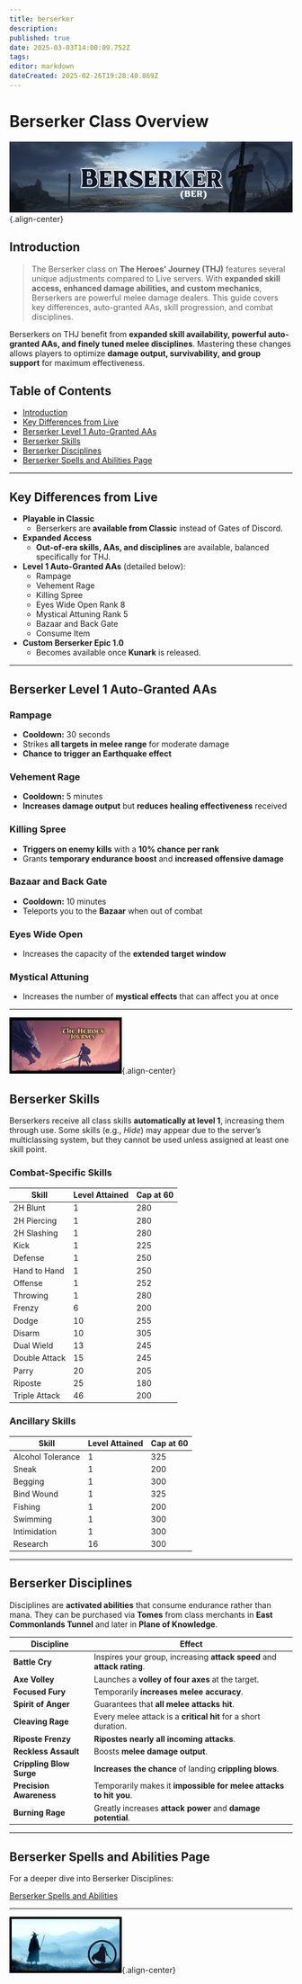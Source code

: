```yaml
---
title: berserker
description: 
published: true
date: 2025-03-03T14:00:09.752Z
tags: 
editor: markdown
dateCreated: 2025-02-26T19:28:40.869Z
---
```


# Berserker Class Overview

![](/berserker_page.png){.align-center}

## Introduction

> The Berserker class on **The Heroes' Journey (THJ)** features several unique adjustments compared to Live servers. With **expanded skill access, enhanced damage abilities, and custom mechanics**, Berserkers are powerful melee damage dealers. This guide covers key differences, auto-granted AAs, skill progression, and combat disciplines.

Berserkers on THJ benefit from **expanded skill availability, powerful auto-granted AAs, and finely tuned melee disciplines**. Mastering these changes allows players to optimize **damage output, survivability, and group support** for maximum effectiveness.

## Table of Contents

- [Introduction](#introduction)
- [Key Differences from Live](#key-differences-from-live)
- [Berserker Level 1 Auto-Granted AAs](#berserker-level-1-auto-granted-aas)
- [Berserker Skills](#berserker-skills)
- [Berserker Disciplines](#berserker-disciplines)
- [Berserker Spells and Abilities Page](#berserker-spells-and-abilities-page)

---

## Key Differences from Live

- **Playable in Classic**  
  - Berserkers are **available from Classic** instead of Gates of Discord.
- **Expanded Access**  
  - **Out-of-era skills, AAs, and disciplines** are available, balanced specifically for THJ.
- **Level 1 Auto-Granted AAs** (detailed below):
  - Rampage  
  - Vehement Rage  
  - Killing Spree  
  - Eyes Wide Open Rank 8  
  - Mystical Attuning Rank 5  
  - Bazaar and Back Gate  
  - Consume Item
- **Custom Berserker Epic 1.0**  
  - Becomes available once **Kunark** is released.

---

## Berserker Level 1 Auto-Granted AAs

### Rampage

- **Cooldown:** 30 seconds  
- Strikes **all targets in melee range** for moderate damage  
- **Chance to trigger an Earthquake effect**

### Vehement Rage

- **Cooldown:** 5 minutes  
- **Increases damage output** but **reduces healing effectiveness** received

### Killing Spree

- **Triggers on enemy kills** with a **10% chance per rank**  
- Grants **temporary endurance boost** and **increased offensive damage**

### Bazaar and Back Gate

- **Cooldown:** 10 minutes  
- Teleports you to the **Bazaar** when out of combat

### Eyes Wide Open

- Increases the capacity of the **extended target window**

### Mystical Attuning

- Increases the number of **mystical effects** that can affect you at once

---

![thjpagebreak1.png](/thjpagebreak1.png){.align-center}

## Berserker Skills

Berserkers receive all class skills **automatically at level 1**, increasing them through use. Some skills (e.g., *Hide*) may appear due to the server’s multiclassing system, but they cannot be used unless assigned at least one skill point.

### Combat-Specific Skills

| Skill        | Level Attained | Cap at 60 |
|--------------|----------------|-----------|
| 2H Blunt     | 1              | 280       |
| 2H Piercing  | 1              | 280       |
| 2H Slashing  | 1              | 280       |
| Kick         | 1              | 225       |
| Defense      | 1              | 250       |
| Hand to Hand | 1              | 250       |
| Offense      | 1              | 252       |
| Throwing     | 1              | 280       |
| Frenzy       | 6              | 200       |
| Dodge        | 10             | 255       |
| Disarm       | 10             | 305       |
| Dual Wield   | 13             | 245       |
| Double Attack| 15             | 245       |
| Parry        | 20             | 205       |
| Riposte      | 25             | 180       |
| Triple Attack| 46             | 200       |

### Ancillary Skills

| Skill            | Level Attained | Cap at 60 |
|------------------|----------------|-----------|
| Alcohol Tolerance| 1              | 325       |
| Sneak            | 1              | 200       |
| Begging          | 1              | 300       |
| Bind Wound       | 1              | 325       |
| Fishing          | 1              | 200       |
| Swimming         | 1              | 300       |
| Intimidation     | 1              | 300       |
| Research         | 16             | 300       |

---

## Berserker Disciplines

Disciplines are **activated abilities** that consume endurance rather than mana. They can be purchased via **Tomes** from class merchants in **East Commonlands Tunnel** and later in **Plane of Knowledge**.

| Discipline         | Effect                                                                 |
|--------------------|-------------------------------------------------------------------------|
| **Battle Cry**     | Inspires your group, increasing **attack speed** and **attack rating**. |
| **Axe Volley**     | Launches a **volley of four axes** at the target.                       |
| **Focused Fury**   | Temporarily **increases melee accuracy**.                               |
| **Spirit of Anger**| Guarantees that **all melee attacks hit**.                              |
| **Cleaving Rage**  | Every melee attack is a **critical hit** for a short duration.          |
| **Riposte Frenzy** | **Ripostes nearly all incoming attacks**.                               |
| **Reckless Assault** | Boosts **melee damage output**.                                       |
| **Crippling Blow Surge** | **Increases the chance** of landing **crippling blows**.          |
| **Precision Awareness** | Temporarily makes it **impossible for melee attacks to hit you**.  |
| **Burning Rage**   | Greatly increases **attack power** and **damage potential**.            |

---


## Berserker Spells and Abilities Page

For a deeper dive into Berserker Disciplines:

[Berserker Spells and Abilities](/classes-and-abilities/spells-and-abilities/ber)

---

![thjpagebreak3.png](/thjpagebreak3.png){.align-center}
